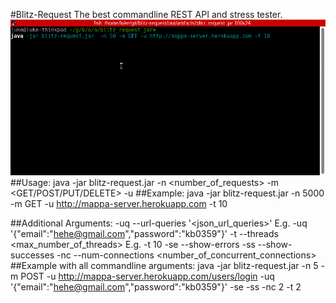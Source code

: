 #Blitz-Request
The best commandline REST API and stress tester.
![blitz-request demo](https://raw.githubusercontent.com/chenshuiluke/blitz-request/master/demo.gif)
##Usage:
    java -jar blitz-request.jar  -n <number_of_requests> -m <GET/POST/PUT/DELETE> -u <url>
##Example:
    java -jar blitz-request.jar  -n 5000 -m GET -u http://mappa-server.herokuapp.com -t 10

##Additional Arguments:
    -uq  --url-queries '<json_url_queries>' E.g. -uq '{"email":"hehe@gmail.com","password":"kb0359"}'
    -t   --threads <max_number_of_threads> E.g. -t 10
    -se --show-errors
    -ss --show-successes
    -nc --num-connections <number_of_concurrent_connections>
##Example with all commandline arguments:
    java -jar blitz-request.jar  -n 5 -m POST -u http://mappa-server.herokuapp.com/users/login -uq '{"email":"hehe@gmail.com","password":"kb0359"}' -se -ss -nc 2 -t 2